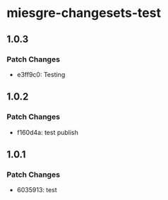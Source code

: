 # miesgre-changesets-test

## 1.0.3

### Patch Changes

- e3ff9c0: Testing

## 1.0.2

### Patch Changes

- f160d4a: test publish

## 1.0.1

### Patch Changes

- 6035913: test
